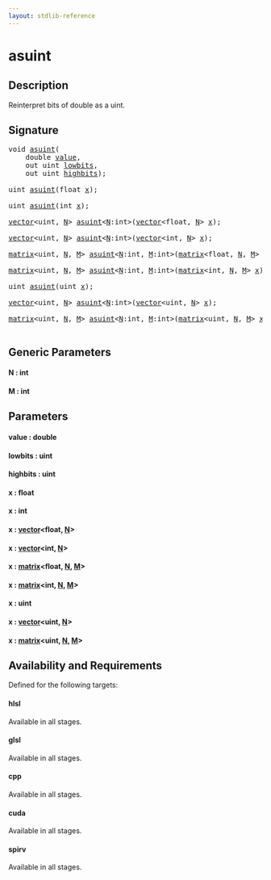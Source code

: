 ```yaml
---
layout: stdlib-reference
---
```


# asuint

## Description

Reinterpret bits of double as a uint.




## Signature 

<pre>
<span class="code_keyword">void</span> <a href="asuint.md">asuint</a>(
    <span class="code_keyword">double</span> <a href="asuint.md#decl-value" class="code_param">value</a>,
    <span class="code_keyword">out</span> <span class="code_keyword">uint</span> <a href="asuint.md#decl-lowbits" class="code_param">lowbits</a>,
    <span class="code_keyword">out</span> <span class="code_keyword">uint</span> <a href="asuint.md#decl-highbits" class="code_param">highbits</a>);

<span class="code_keyword">uint</span> <a href="asuint.md">asuint</a>(<span class="code_keyword">float</span> <a href="asuint.md#decl-x" class="code_param">x</a>);

<span class="code_keyword">uint</span> <a href="asuint.md">asuint</a>(<span class="code_keyword">int</span> <a href="asuint.md#decl-x" class="code_param">x</a>);

<a href="../types/vector/index.md" class="code_type">vector</a>&lt;<span class="code_keyword">uint</span>, <a href="asuint.md#decl-N" class="code_var">N</a>&gt; <a href="asuint.md">asuint</a>&lt;<a href="asuint.md#decl-N" class="code_var">N</a>:<span class="code_keyword">int</span>&gt;(<a href="../types/vector/index.md" class="code_type">vector</a>&lt;<span class="code_keyword">float</span>, <a href="asuint.md#decl-N" class="code_var">N</a>&gt; <a href="asuint.md#decl-x" class="code_param">x</a>);

<a href="../types/vector/index.md" class="code_type">vector</a>&lt;<span class="code_keyword">uint</span>, <a href="asuint.md#decl-N" class="code_var">N</a>&gt; <a href="asuint.md">asuint</a>&lt;<a href="asuint.md#decl-N" class="code_var">N</a>:<span class="code_keyword">int</span>&gt;(<a href="../types/vector/index.md" class="code_type">vector</a>&lt;<span class="code_keyword">int</span>, <a href="asuint.md#decl-N" class="code_var">N</a>&gt; <a href="asuint.md#decl-x" class="code_param">x</a>);

<a href="../types/matrix/index.md" class="code_type">matrix</a>&lt;<span class="code_keyword">uint</span>, <a href="asuint.md#decl-N" class="code_var">N</a>, <a href="asuint.md#decl-M" class="code_var">M</a>&gt; <a href="asuint.md">asuint</a>&lt;<a href="asuint.md#decl-N" class="code_var">N</a>:<span class="code_keyword">int</span>, <a href="asuint.md#decl-M" class="code_var">M</a>:<span class="code_keyword">int</span>&gt;(<a href="../types/matrix/index.md" class="code_type">matrix</a>&lt;<span class="code_keyword">float</span>, <a href="asuint.md#decl-N" class="code_var">N</a>, <a href="asuint.md#decl-M" class="code_var">M</a>&gt; <a href="asuint.md#decl-x" class="code_param">x</a>);

<a href="../types/matrix/index.md" class="code_type">matrix</a>&lt;<span class="code_keyword">uint</span>, <a href="asuint.md#decl-N" class="code_var">N</a>, <a href="asuint.md#decl-M" class="code_var">M</a>&gt; <a href="asuint.md">asuint</a>&lt;<a href="asuint.md#decl-N" class="code_var">N</a>:<span class="code_keyword">int</span>, <a href="asuint.md#decl-M" class="code_var">M</a>:<span class="code_keyword">int</span>&gt;(<a href="../types/matrix/index.md" class="code_type">matrix</a>&lt;<span class="code_keyword">int</span>, <a href="asuint.md#decl-N" class="code_var">N</a>, <a href="asuint.md#decl-M" class="code_var">M</a>&gt; <a href="asuint.md#decl-x" class="code_param">x</a>);

<span class="code_keyword">uint</span> <a href="asuint.md">asuint</a>(<span class="code_keyword">uint</span> <a href="asuint.md#decl-x" class="code_param">x</a>);

<a href="../types/vector/index.md" class="code_type">vector</a>&lt;<span class="code_keyword">uint</span>, <a href="asuint.md#decl-N" class="code_var">N</a>&gt; <a href="asuint.md">asuint</a>&lt;<a href="asuint.md#decl-N" class="code_var">N</a>:<span class="code_keyword">int</span>&gt;(<a href="../types/vector/index.md" class="code_type">vector</a>&lt;<span class="code_keyword">uint</span>, <a href="asuint.md#decl-N" class="code_var">N</a>&gt; <a href="asuint.md#decl-x" class="code_param">x</a>);

<a href="../types/matrix/index.md" class="code_type">matrix</a>&lt;<span class="code_keyword">uint</span>, <a href="asuint.md#decl-N" class="code_var">N</a>, <a href="asuint.md#decl-M" class="code_var">M</a>&gt; <a href="asuint.md">asuint</a>&lt;<a href="asuint.md#decl-N" class="code_var">N</a>:<span class="code_keyword">int</span>, <a href="asuint.md#decl-M" class="code_var">M</a>:<span class="code_keyword">int</span>&gt;(<a href="../types/matrix/index.md" class="code_type">matrix</a>&lt;<span class="code_keyword">uint</span>, <a href="asuint.md#decl-N" class="code_var">N</a>, <a href="asuint.md#decl-M" class="code_var">M</a>&gt; <a href="asuint.md#decl-x" class="code_param">x</a>);

</pre>

## Generic Parameters

####  <a id="decl-N"></a>N  : int
####  <a id="decl-M"></a>M  : int

## Parameters

####  <a id="decl-value"></a>value  : double
####  <a id="decl-lowbits"></a>lowbits  : uint
####  <a id="decl-highbits"></a>highbits  : uint
####  <a id="decl-x"></a>x  : float
####  <a id="decl-x"></a>x  : int
####  <a id="decl-x"></a>x  : [vector](../types/vector/index.md)\<float, [N](../types/vector/index.md#decl-N)\>
####  <a id="decl-x"></a>x  : [vector](../types/vector/index.md)\<int, [N](../types/vector/index.md#decl-N)\>
####  <a id="decl-x"></a>x  : [matrix](../types/matrix/index.md)\<float, [N](../types/matrix/index.md#decl-N), [M](../types/matrix/index.md#decl-M)\>
####  <a id="decl-x"></a>x  : [matrix](../types/matrix/index.md)\<int, [N](../types/matrix/index.md#decl-N), [M](../types/matrix/index.md#decl-M)\>
####  <a id="decl-x"></a>x  : uint
####  <a id="decl-x"></a>x  : [vector](../types/vector/index.md)\<uint, [N](../types/vector/index.md#decl-N)\>
####  <a id="decl-x"></a>x  : [matrix](../types/matrix/index.md)\<uint, [N](../types/matrix/index.md#decl-N), [M](../types/matrix/index.md#decl-M)\>

## Availability and Requirements

Defined for the following targets:

#### hlsl
Available in all stages.

#### glsl
Available in all stages.

#### cpp
Available in all stages.

#### cuda
Available in all stages.

#### spirv
Available in all stages.




<script>
// Fix .md links to .html when on ReadTheDocs
if (window.location.hostname.includes('readthedocs') || 
    window.location.hostname.includes('rtfd.io')) {
  document.addEventListener('DOMContentLoaded', function() {
    const links = document.querySelectorAll('a');
    links.forEach(link => {
      if (link.getAttribute('href') && link.getAttribute('href').endsWith('.md')) {
        link.href = link.href.replace(/\.md($|#|\?)/, '.html$1');
      }
    });
  });
}
</script>

